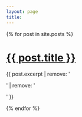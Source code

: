 ```yaml
---
layout: page
title: 
---
```


  {% for post in site.posts %}

  <h1><a href="{{ post.url }}">{{ post.title }}</a></h1>

  <div class="entry">
    {{ post.excerpt | remove: '<p>' | remove: '</p>' }}
  </div>

  {% endfor %}